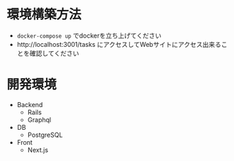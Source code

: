 # 環境構築方法
- ```docker-compose up``` でdockerを立ち上げてください
- http://localhost:3001/tasks にアクセスしてWebサイトにアクセス出来ることを確認してください

# 開発環境
- Backend
    - Rails
    - Graphql
- DB
  - PostgreSQL
- Front
  - Next.js
